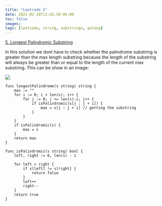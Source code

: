 ```yaml
---
title: "Leetcode 5"
date: 2021-02-28T11:41:58-05:00
toc: false
images:
tags: [leetcode, string, substrings, golang]
---
```



[5. Longest Palindromic Substring](https://leetcode.com/problems/longest-palindromic-substring/)

In this solution we dont have to check whether the palindrome substring is greater than the max length substring because the length of the substring will always be greater than or equal to the length of the current max substring. This can be show in an image:

![](https://i.imgur.com/k9YUTYG.jpg)



```
func longestPalindrome(s string) string {
	max := ""
	for i := 0; i < len(s); i++ {
		for j := 0; j <= len(s)-i; j++ {
			if isPalindromic(s[j : j + i]) {
				max = s[j : j + i] // getting the substring
			}
		}
	}
	if isPalindromic(s) {
		max = s
	}
	return max
}

func isPalindromic(s string) bool {
	left, right := 0, len(s) - 1

	for left < right {
		if s[left] != s[right] {
			return false
		}
		left++
		right--
	}
	return true
}
```

